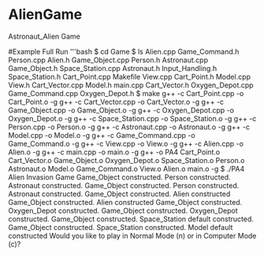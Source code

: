 # AlienGame
Astronaut_Alien Game 

#Example Full Run
'''bash
$ cd Game
$ ls
Alien.cpp		Game_Command.h		Person.cpp
Alien.h			Game_Object.cpp		Person.h
Astronaut.cpp		Game_Object.h		Space_Station.cpp
Astronaut.h		Input_Handling.h	Space_Station.h
Cart_Point.cpp		Makefile		View.cpp
Cart_Point.h		Model.cpp		View.h
Cart_Vector.cpp		Model.h			main.cpp
Cart_Vector.h		Oxygen_Depot.cpp
Game_Command.cpp	Oxygen_Depot.h
$ make
g++ -c Cart_Point.cpp -o Cart_Point.o -g
g++ -c Cart_Vector.cpp -o Cart_Vector.o -g
g++ -c Game_Object.cpp -o Game_Object.o -g
g++ -c Oxygen_Depot.cpp -o Oxygen_Depot.o -g
g++ -c Space_Station.cpp -o Space_Station.o -g
g++ -c Person.cpp -o Person.o -g
g++ -c Astronaut.cpp -o Astronaut.o -g
g++ -c Model.cpp -o Model.o -g
g++ -c Game_Command.cpp -o Game_Command.o -g
g++ -c View.cpp -o View.o -g
g++ -c Alien.cpp -o Alien.o -g
g++ -c main.cpp -o main.o -g
g++ -o PA4 Cart_Point.o Cart_Vector.o Game_Object.o Oxygen_Depot.o Space_Station.o Person.o Astronaut.o Model.o Game_Command.o View.o Alien.o main.o -g
$ ./PA4
Alien Invasion Game
Game_Object constructed.
Person constructed.
Astronaut constructed.
Game_Object constructed.
Person constructed.
Astronaut constructed.
Game_Object constructed.
Alien constructed
Game_Object constructed.
Alien constructed
Game_Object constructed.
Oxygen_Depot constructed.
Game_Object constructed.
Oxygen_Depot constructed.
Game_Object constructed.
Space_Station default constructed.
Game_Object constructed.
Space_Station constructed.
Model default constructed
Would you like to play in Normal Mode (n) or in Computer Mode (c)?
